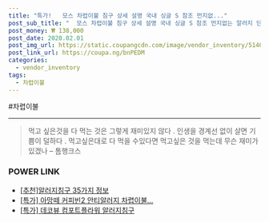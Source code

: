 ```yaml
--- 
title: "특가!   모스 차렵이불 침구 상세 설명 국내 싱글 S 참조 먼지없..." 
post_sub_title: "  모스 차렵이불 침구 상세 설명 국내 싱글 S 참조 먼지없는 알러지 단품" 
post_money: ₩ 138,000 
post_date: 2020.02.01 
post_img_url: https://static.coupangcdn.com/image/vendor_inventory/5140/960753c788cd57d70176ba428c882e1cbf1cb8aa25eef802ebcc3d21a2a4.jpg 
post_link_url: https://coupa.ng/bnPEDM 
categories: 
  - vendor_inventory 
tags: 
  - 차렵이불 
--- 
```

  #차렵이불 
<hr> 

> 먹고 싶은것을 다 먹는 것은 그렇게 재미있지 않다 . 인생을 경계선 없이 살면 기쁨이 덜하다 . 먹고싶은대로 다 먹을 수있다면 먹고싶은 것을 먹는데 무슨 재미가 있겠나 – 톰행크스 


### POWER LINK

* <a href="https://blog.naver.com/fasyy4321/221792134783" target="_blank">[추천]알러지침구 35가지 정보</a>
* <a href="https://blog.naver.com/an0733/221792658122" target="_blank">[특가] 아망떼 커피빈2 안티알러지 차렵이불...</a>
* <a href="https://blog.naver.com/sakai111/221792543168" target="_blank">[특가] 데코뷰 컴포트플라워 알러지침구</a>
